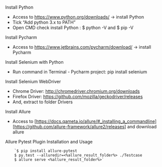 Install Python
- Access to https://www.python.org/downloads/ -> install Python
- Tick “Add python 3.x to PATH” 
- Open CMD check install Python : $ python -V and $ pip -V

Install Pycharm 
- Access to https://www.jetbrains.com/pycharm/download/ -> install Pycharm

Install Selenium with Python
- Run command in Terminal - Pycharm project: pip install selenium

Install Selenium WebDriver
- Chrome Driver: http://chromedriver.chromium.org/downloads
- Firefox Driver: https://github.com/mozilla/geckodriver/releases
- And, extract to folder Drivers

Install Allure 
- Access to
    [https://docs.qameta.io/allure/#_installing_a_commandline]
    [https://github.com/allure-framework/allure2/releases]
    and download allure

Allure Pytest Plugin
    Installation and Usage
    
        `$ pip install allure-pytest
        $ py.test --alluredir=<%allure_result_folder%> ./Testcase
        $ allure serve <%allure_result_folder%>`


